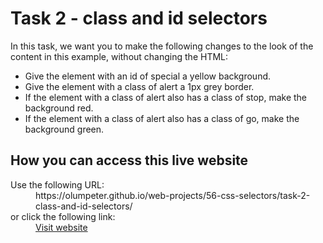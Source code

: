 # Task 2 - class and id selectors

In this task, we want you to make the following changes to the look of the content in this example, without changing the HTML:
- Give the element with an id of special a yellow background.
- Give the element with a class of alert a 1px grey border.
- If the element with a class of alert also has a class of stop, make the background red.
- If the element with a class of alert also has a class of go, make the background green.

## How you can access this live website

<dl>
  Use the following URL:
  <dd>
    https://olumpeter.github.io/web-projects/56-css-selectors/task-2-class-and-id-selectors/
  </dd>
  or click the following link:
  <dd>
    <a href="https://olumpeter.github.io/web-projects/56-css-selectors/task-2-class-and-id-selectors/">Visit website</a>
  </dd>
</dl>
